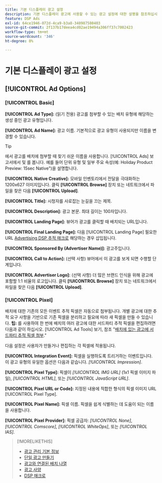 ```yaml
---
title: 기본 디스플레이 광고 설정
description: 기본 디스플레이 광고에 사용할 수 있는 광고 설정에 대한 설명을 참조하십시오.
feature: DSP Ads
exl-id: 64ce1946-072d-4ca9-b3a8-348987580403
source-git-commit: 2f137b17deea4cd02ae19494a306ff37c7002423
workflow-type: tm+mt
source-wordcount: '346'
ht-degree: 0%

---
```


# 기본 디스플레이 광고 설정

## [!UICONTROL Ad Options]

### [!UICONTROL Basic]

**[!UICONTROL Ad Type]:** (읽기 전용) 광고를 첨부할 수 있는 배치 유형에 해당하는 생성 중인 광고 유형입니다.

**[!UICONTROL Ad Name]:** 광고 이름. 기본적으로 광고 유형이 사용되지만 이름을 변경할 수 있습니다.

>[!TIP]
>
> 에서 광고를 배치에 첨부할 때 찾기 쉬운 이름을 사용합니다. [!UICONTROL Ads] 보고서에서 및 를 봅니다. 예를 들어 단위 유형 및 일부 주요 속성(예: Holiday Product Preview: 15sec Native&quot;)을 설명합니다.

**[!UICONTROL Native Creative]:** 모바일 인벤토리에서 전달을 극대화하는 1200x627 이미지입니다. 클릭 **[!UICONTROL Browse]** 장치 또는 네트워크에서 파일을 찾은 다음 **[!UICONTROL Upload]**.

**[!UICONTROL Title]:** 시청자를 사로잡는 눈길을 끄는 제목.

**[!UICONTROL Description]:** 광고 본문. 최대 길이는 100자입니다.

**[!UICONTROL Landing Page]:** 뷰어가 광고를 클릭할 때 배치되는 URL입니다.

**[!UICONTROL Final Landing Page]:** 다음 [!UICONTROL Landing Page] 필요한 URL [Advertising DSP 추적 매크로](/help/dsp/campaign-management/macros.md) 해당하는 경우 삽입됩니다.

**[!UICONTROL Sponsored By (Advertiser Name)]:** 광고주입니다.

**[!UICONTROL Call to Action]:** (선택 사항) 뷰어에서 이 광고를 보게 되면 수행할 단계입니다.

**[!UICONTROL Advertiser Logo]:** (선택 사항) 더 많은 브랜드 인식을 위해 광고에 포함할 1:1 비율의 로고입니다. 클릭 **[!UICONTROL Browse]** 장치 또는 네트워크에서 파일을 찾은 다음 **[!UICONTROL Upload]**.

### [!UICONTROL Pixel]

배치에 대한 기존의 모든 이벤트 추적 픽셀은 자동으로 첨부됩니다. 개별 광고에 대한 추적 요구 사항을 기반으로 기존 픽셀을 분리하고 필요에 따라 새 픽셀을 만들 수 있습니다. **팁:** 를 사용하여 한 번에 배치의 여러 광고에 대한 서드파티 추적 픽셀을 편집하려면 다음과 같이 하십시오. [!UICONTROL Ad Tools] 보기, 참조 &quot;[배치에 있는 광고에 서드파티 추적 픽셀 첨부](/help/dsp/campaign-management/ads/ad-attach-to-placement.md#attach-pixels-ads).&quot;

다음 설정은 사용자가 만들거나 편집하는 각 픽셀에 적용됩니다.

**[!UICONTROL Integration Event]:** 픽셀을 실행하도록 트리거하는 이벤트입니다. 이 광고 유형의 유일한 옵션은 다음과 같습니다. *[!UICONTROL Impression]*.

**[!UICONTROL Pixel Type]:** 픽셀이 *[!UICONTROL IMG URL]* (1x1 픽셀 이미지 파일), *[!UICONTROL HTML]*, 또는 *[!UICONTROL JavaScript URL]*.

**[!UICONTROL Pixel URL or Code]:** 지정된 내용에 적합한 형식의 픽셀 이미지 URL [!UICONTROL Pixel Type].

**[!UICONTROL Pixel Name]:** 픽셀 이름. 픽셀을 쉽게 식별하는 데 도움이 되는 이름을 사용합니다.

**[!UICONTROL Pixel Provider]:** 픽셀 공급자: *[!UICONTROL None]*, *[!UICONTROL Comscore]*, *[!UICONTROL WhiteOps]*, 또는 *[!UICONTROL IAS]*.

>[!MORELIKETHIS]
>
>* [광고 관리 기본 정보](ad-about.md)
>* [단일 광고 만들기](ad-create.md)
>* [광고와 연결된 배치 나열](/help/dsp/campaign-management/ads/ad-list-placements.md)
>* [광고 사양](ad-specs.md)
>* [DSP 매크로](/help/dsp/campaign-management/macros.md)
